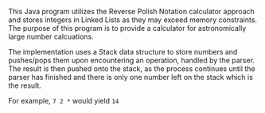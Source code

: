 This Java program utilizes the Reverse Polish Notation calculator approach and stores integers in Linked Lists as they may exceed memory constraints. The purpose of this program is to provide a calculator for astronomically large number calcuations.

The implementation uses a Stack data structure to store numbers and pushes/pops them upon encountering an operation, handled by the parser. The result is then pushed onto the stack, as the process continues until the parser has finished and there is only one number left on the stack which is the result.

For example,
`7 2 *` would yield `14`
